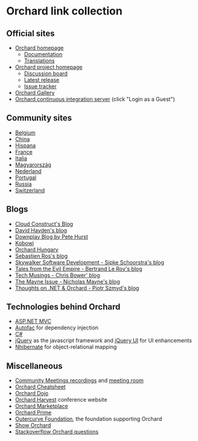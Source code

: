 # Orchard link collection



## Official sites

- [Orchard homepage](http://orchardproject.net/)
	- [Documentation](http://docs.orchardproject.net/)
	- [Translations](http://orchardproject.net/localize)
- [Orchard project homepage](http://orchard.codeplex.com)
	- [Discussion board](https://orchard.codeplex.com/discussions)
	- [Latest release](https://orchard.codeplex.com/releases/view/90325)
	- [Issue tracker](https://orchard.codeplex.com/workitem/list/basic)
- [Orchard Gallery](http://gallery.orchardproject.net/)
- [Orchard continuous integration server](http://teamcity.codebetter.com/project.html?projectId=project143) (click "Login as a Guest")


## Community sites

- [Belgium](http://www.orchardproject.be/)
- [China](http://www.orchardch.com/)
- [Hispana](http://www.orchardhispano.com/)
- [France](http://orchardproject.fr/)
- [Italia](http://www.orcharditalia.net/)
- [Magyarország](http://orchardproject.hu/)
- [Nederland](http://orchard-project.nl/)
- [Portugal](http://www.orchardproject.pt/)
- [Russia](http://orchardproject.net.ru/)
- [Switzerland](http://www.orchardproject.ch/)


## Blogs

- [Cloud Construct's Blog](http://www.cloudconstruct.com/blog)
- [David Hayden's blog](http://www.davidhayden.me/blog)
- [Downplay Blog by Pete Hurst](http://downplay.co.uk/blog)
- [Kobowi](http://kobowi.co.uk/blog/)
- [Orchard Hungary](http://english.orchardproject.hu/)
- [Sebastien Ros's blog](http://sebastienros.com/)
- [Skywalker Software Development - Sipke Schoorstra's blog](http://skywalkersoftwaredevelopment.net/blog)
- [Tales from the Evil Empire - Bertrand Le Roy's blog](http://weblogs.asp.net/bleroy/default.aspx)
- [Tech Musings - Chris Bower' blog](http://chrisbower.com/)
- [The Mayne Issue - Nicholas Mayne's blog](http://www.themayneissue.com/)
- [Thoughts on .NET & Orchard - Piotr Szmyd's blog](http://www.szmyd.com.pl/blog)


## Technologies behind Orchard

- [ASP.NET MVC](http://www.asp.net/mvc)
- [Autofac](http://code.google.com/p/autofac/) for dependency injection
- [C#](http://msdn.microsoft.com/en-us/library/67ef8sbd.aspx)
- [jQuery](http://jquery.com/) as the javascript framework and [jQuery UI](http://jqueryui.com/) for UI enhancements
- [Nhibernate](http://nhforge.org/) for object-relational mapping


## Miscellaneous

- [Community Meetings recordings](http://www.youtube.com/playlist?list=PL49EB89430968C7D4) and [meeting room](orchardproject.net/meeting)
- [Orchard Cheatsheet](http://sebastienros.github.io/CheatSheet/)
- [Orchard Dojo](http://orcharddojo.net/)
- [Orchard Harvest](http://orchardharvest.org/) conference website
- [Orchard Marketplace](http://www.orchardmarket.net/)
- [Orchard Prime](http://www.orchardprime.com/)
- [Outercurve Foundation](http://www.outercurve.org/), the foundation supporting Orchard
- [Show Orchard](http://www.showorchard.com/)
- [Stackoverflow Orchard questions](http://stackoverflow.com/questions/tagged/orchardcms)